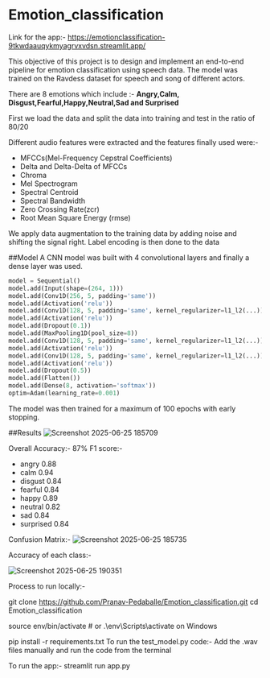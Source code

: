 # Emotion_classification
Link for the app:- https://emotionclassification-9tkwdaauqykmyagrvxvdsn.streamlit.app/

This objective of this project is to design and implement an end-to-end pipeline for emotion classification using speech data.
The model was trained on the Ravdess dataset for speech and song of different actors.

There are 8 emotions which include :- **Angry,Calm, Disgust,Fearful,Happy,Neutral,Sad and Surprised** 

First we load the data and split the data into training and test in the ratio of 80/20

Different audio features were extracted and the features finally used were:-
 - MFCCs(Mel-Frequency Cepstral Coefficients)
 - Delta and Delta-Delta of MFCCs
 - Chroma
 - Mel Spectrogram
 - Spectral Centroid
 - Spectral Bandwidth
 - Zero Crossing Rate(zcr)
 - Root Mean Square Energy (rmse)

We apply data augmentation to the training data by adding noise and shifting the signal right.
Label encoding is then done to the data

##Model 
A CNN model was built with 4 convolutional layers and finally a dense layer was used.

```python
model = Sequential()
model.add(Input(shape=(264, 1)))
model.add(Conv1D(256, 5, padding='same'))
model.add(Activation('relu'))
model.add(Conv1D(128, 5, padding='same', kernel_regularizer=l1_l2(...)))
model.add(Activation('relu'))
model.add(Dropout(0.1))
model.add(MaxPooling1D(pool_size=8))
model.add(Conv1D(128, 5, padding='same', kernel_regularizer=l1_l2(...)))
model.add(Activation('relu'))
model.add(Conv1D(128, 5, padding='same', kernel_regularizer=l1_l2(...)))
model.add(Activation('relu'))
model.add(Dropout(0.5))
model.add(Flatten())
model.add(Dense(8, activation='softmax'))
optim=Adam(learning_rate=0.001)
```
The model was then trained for a maximum of 100 epochs with early stopping.

##Results
![Screenshot 2025-06-25 185709](https://github.com/user-attachments/assets/f62ec8eb-5703-4892-ac98-c3a1e56158c3)

Overall Accuracy:- 87%
F1 score:- 
 - angry 0.88
 - calm 0.94
 - disgust 0.84
 - fearful 0.84
 - happy 0.89
 - neutral 0.82
 - sad 0.84
 - surprised 0.84

Confusion Matrix:-
![Screenshot 2025-06-25 185735](https://github.com/user-attachments/assets/1969f6e0-229a-48bf-a037-14155f72be33)

Accuracy of each class:-

![Screenshot 2025-06-25 190351](https://github.com/user-attachments/assets/b4b2aa14-ae2e-4519-852d-f05fa8b57ffd)

Process to run locally:-

git clone https://github.com/Pranav-Pedaballe/Emotion_classification.git
cd Emotion_classification

source env/bin/activate  # or .\env\Scripts\activate on Windows

pip install -r requirements.txt
To run the test_model.py code:-
Add the .wav files manually and run the code from the terminal

To run the app:-
streamlit run app.py




 




